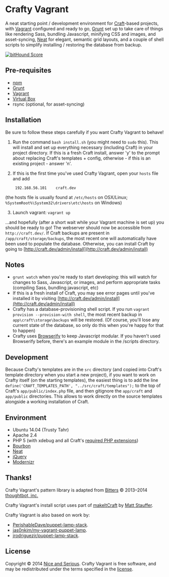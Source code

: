# Crafty Vagrant

A neat starting point / development environment for [Craft](http://buildwithcraft.com/)-based projects, with [Vagrant](https://www.vagrantup.com/) configured and ready to go, [Grunt](http://gruntjs.com/) set up to take care of things like rendering Sass, bundling Javascript, minifying CSS and images, and asset-syncing, [Neat](http://neat.bourbon.io/) for elegant, semantic grid layouts, and a couple of shell scripts to simplify installing / restoring the database from backup.

[![bitHound Score](https://www.bithound.io/github/niceandserious/crafty-vagrant/badges/score.svg)](https://www.bithound.io/github/niceandserious/crafty-vagrant)

## Pre-requisites
* [npm](https://www.npmjs.com/)
* [Grunt](http://gruntjs.com/)
* [Vagrant](http://www.vagrantup.com/)
* [Virtual Box](https://www.virtualbox.org/)
* rsync (optional, for asset-syncing)

## Installation

Be sure to follow these steps carefully if you want Crafty Vagrant to behave!

1. Run the command `bash install.sh` (you might need to `sudo` this). This will install and set up everything necessary (including Craft) in your project directory. If this is a fresh Craft install, answer 'y' to the prompt about replacing Craft's templates + config, otherwise - if this is an existing project - answer 'n'.

2. If this is the first time you've used Crafty Vagrant, open your `hosts` file and add

	    192.168.56.101    craft.dev

  (the hosts file is usually found at `/etc/hosts` on OSX/Linux; `%SystemRoot%\System32\drivers\etc\hosts` on Windows)

3. Launch vagrant: `vagrant up`

...and hopefully (after a short wait while your Vagrant machine is set up) you should be ready to go! The webserver should now be accessible from `http://craft.dev/`. If Craft backups are present in `/app/craft/storage/backups`, the most recent one will automatically have been used to populate the database. Otherwise, you can install Craft by going to [http://craft.dev/admin/install](http://craft.dev/admin/install)

## Notes

* `grunt watch` when you're ready to start developing: this will watch for changes to Sass, Javascript, or images, and perform appropriate tasks (compiling Sass, bundling javascript, etc)
* If this is a fresh install of Craft, you may see error pages until you've installed it by visiting  [http://craft.dev/admin/install](http://craft.dev/admin/install)
* Crafty has a database-provisioning shell script. If you run `vagrant provision --provision-with shell`, the most recent backup in `app\craft\storage\backups` will be restored. (Of course, you'll lose any current state of the database, so only do this when you're happy for that to happen)
* Crafty uses [Browserify](http://browserify.org/) to keep Javascript modular. If you haven't used Browserify before, there's an example module in the /scripts directory.

## Development

Because Crafty's templates are in the `src` directory (and copied into Craft's template directory when you start a new project), if you want to work on Crafty itself (on the starting templates), the easiest thing is to add the line `define('CRAFT_TEMPLATES_PATH', "../src/craft/templates");` to the top of Craft's `app/public/index.php` file, and then gitignore the `app/craft` and `app/public` directories. This allows to work directly on the source templates alongside a working installation of Craft.

## Environment

* Ubuntu 14.04 (Trusty Tahr)
* Apache 2.4
* PHP 5 (with xdebug and all Craft's [required PHP extensions](http://buildwithcraft.com/docs/requirements#required-php-extensions))
* [Bourbon](http://bourbon.io/)
* [Neat](http://neat.bourbon.io/)
* [jQuery](http://jquery.com/)
* [Modernizr](http://modernizr.com/)

## Thanks!

Crafty Vagrant's pattern library is adapted from [Bitters](http://bitters.bourbon.io/) © 2013–2014 [thoughtbot, inc.](http://thoughtbot.com/)

Crafty Vagrant's install script uses part of [makeItCraft](https://github.com/mattstauffer/makeItCraft) by [Matt Stauffer](https://mattstauffer.co/).

Crafty Vagrant is also based on work by:
* [PerishableDave/puppet-lamp-stack](https://github.com/PerishableDave/puppet-lamp-stack).
* [jas0nkim/my-vagrant-puppet-lamp](https://github.com/jas0nkim/my-vagrant-puppet-lamp).
* [jrodriguezjr/puppet-lamp-stack](https://github.com/jrodriguezjr/puppet-lamp-stack).

## License

Copyright © 2014 [Nice and Serious](http://niceandserious.com/). Crafty Vagrant is free software, and may be redistributed under the terms specified in the [license](https://github.com/niceandserious/crafty-vagrant/blob/master/LICENSE.md).
